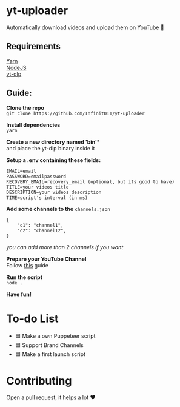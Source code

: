 # yt-uploader

Automatically download videos and upload them on YouTube 🚀

## Requirements

[Yarn](https://yarnpkg.com/)    
[NodeJS](https://nodejs.org/)    
[yt-dlp](https://github.com/yt-dlp/yt-dlp)    

## Guide:

**Clone the repo**  
`git clone https://github.com/Infinit011/yt-uploader`

**Install dependencies**  
`yarn`

**Create a new directory named 'bin'***   
and place the yt-dlp binary inside it   

**Setup a .env containing these fields:**

```
EMAIL=email
PASSWORD=emailpassword
RECOVERY_EMAIL=recovery_email (optional, but its good to have)
TITLE=your videos title
DESCRIPTION=your videos description
TIME=script's interval (in ms)
```

**Add some channels to the** `channels.json`

```
{
    "c1": "channel1",
    "c2": "channel12",
}
```

_you can add more than 2 channels if you want_

**Prepare your YouTube Channel**   
Follow [this](https://github.com/fawazahmed0/youtube-uploader) guide    

**Run the script**  
`node .`

**Have fun!**

# To-do List

- 🟦 Make a own Puppeteer script
- 🟦 Support Brand Channels
- 🟦 Make a first launch script

# Contributing

Open a pull request, it helps a lot ❤️
